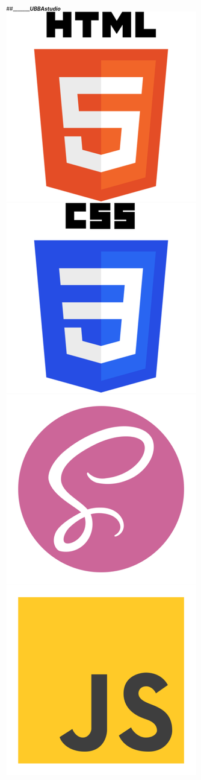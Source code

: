 ##__________________________________________UBBAstudio___________________________________
<img src="img/html-5-svgrepo-com.svg" alt="">
<img src="img/css-3-svgrepo-com.svg" alt="">
<img src="img/scss2-svgrepo-com.svg" alt="">
<img src="img/js-svgrepo-com.svg" alt="">
